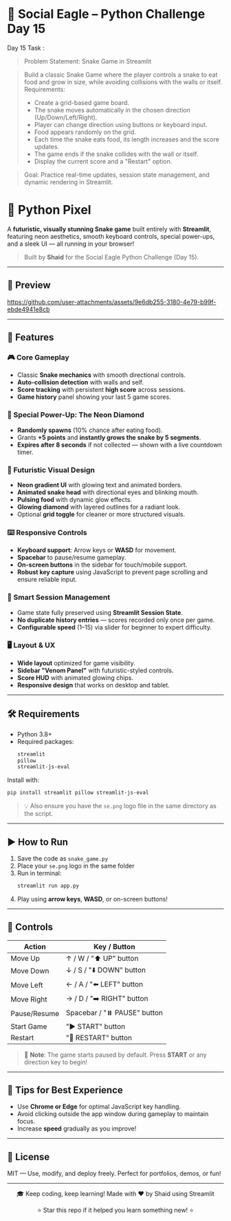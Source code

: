 # 🦅 Social Eagle – Python Challenge Day 15

Day 15 Task : 
 
> Problem Statement: Snake Game in Streamlit

> Build a classic Snake Game where the player controls a snake to eat food and grow in size, while avoiding collisions with the walls or itself.
> Requirements:
> - Create a grid-based game board.
> - The snake moves automatically in the chosen direction (Up/Down/Left/Right).
> - Player can change direction using buttons or keyboard input.
> - Food appears randomly on the grid.
> - Each time the snake eats food, its length increases and the score updates.
> - The game ends if the snake collides with the wall or itself.
> - Display the current score and a "Restart" option.

> Goal:
> Practice real-time updates, session state management, and dynamic rendering in Streamlit.

# 🐍 Python Pixel

A **futuristic, visually stunning Snake game** built entirely with **Streamlit**, featuring neon aesthetics, smooth keyboard controls, special power-ups, and a sleek UI — all running in your browser!
> Built by **Shaid** for the Social Eagle Python Challenge (Day 15).
---
## 📸 Preview


https://github.com/user-attachments/assets/9e6db255-3180-4e79-b99f-ebde4941e8cb



---
## 🌟 Features

### 🎮 Core Gameplay
- Classic **Snake mechanics** with smooth directional controls.
- **Auto-collision detection** with walls and self.
- **Score tracking** with persistent **high score** across sessions.
- **Game history** panel showing your last 5 game scores.

### 💎 Special Power-Up: The Neon Diamond
- **Randomly spawns** (10% chance after eating food).
- Grants **+5 points** and **instantly grows the snake by 5 segments**.
- **Expires after 8 seconds** if not collected — shown with a live countdown timer.

### 🎨 Futuristic Visual Design
- **Neon gradient UI** with glowing text and animated borders.
- **Animated snake head** with directional eyes and blinking mouth.
- **Pulsing food** with dynamic glow effects.
- **Glowing diamond** with layered outlines for a radiant look.
- Optional **grid toggle** for cleaner or more structured visuals.

### ⌨️ Responsive Controls
- **Keyboard support**: Arrow keys or **WASD** for movement.
- **Spacebar** to pause/resume gameplay.
- **On-screen buttons** in the sidebar for touch/mobile support.
- **Robust key capture** using JavaScript to prevent page scrolling and ensure reliable input.

### 🧠 Smart Session Management
- Game state fully preserved using **Streamlit Session State**.
- **No duplicate history entries** — scores recorded only once per game.
- **Configurable speed** (1–15) via slider for beginner to expert difficulty.

### 🖥️ Layout & UX
- **Wide layout** optimized for game visibility.
- **Sidebar "Venom Panel"** with futuristic-styled controls.
- **Score HUD** with animated glowing chips.
- **Responsive design** that works on desktop and tablet.

---

## 🛠️ Requirements

- Python 3.8+
- Required packages:
  ```bash
  streamlit
  pillow
  streamlit-js-eval
  ```

Install with:
```bash
pip install streamlit pillow streamlit-js-eval
```

> 💡 Also ensure you have the `se.png` logo file in the same directory as the script.

---

## ▶️ How to Run

1. Save the code as `snake_game.py`
2. Place your `se.png` logo in the same folder
3. Run in terminal:
   ```bash
   streamlit run app.py
   ```
4. Play using **arrow keys**, **WASD**, or on-screen buttons!

---

## 🎯 Controls

| Action        | Key / Button                     |
|---------------|----------------------------------|
| Move Up       | ↑ / W / "⬆️ UP" button           |
| Move Down     | ↓ / S / "⬇️ DOWN" button         |
| Move Left     | ← / A / "⬅️ LEFT" button         |
| Move Right    | → / D / "➡️ RIGHT" button        |
| Pause/Resume  | Spacebar / "⏸️ PAUSE" button     |
| Start Game    | "▶️ START" button                |
| Restart       | "🔄 RESTART" button               |

> 📝 **Note**: The game starts paused by default. Press **START** or any direction key to begin!

---

## 🧪 Tips for Best Experience

- Use **Chrome or Edge** for optimal JavaScript key handling.
- Avoid clicking outside the app window during gameplay to maintain focus.
- Increase **speed** gradually as you improve!

---

## 📜 License

MIT — Use, modify, and deploy freely. Perfect for portfolios, demos, or fun!

---

<div align="center">


🎓 Keep coding, keep learning!
Made with ❤️ by Shaid using Streamlit

⭐ Star this repo if it helped you learn something new! ⭐
